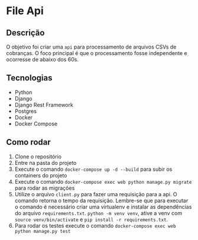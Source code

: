 # File Api

## Descrição
O objetivo foi criar uma `api` para processamento de arquivos CSVs de cobranças. O foco principal é que o processamento fosse independente e ocorresse de abaixo dos 60s.

## Tecnologias
- Python
- Django
- Django Rest Framework
- Postgres
- Docker
- Docker Compose

## Como rodar
1. Clone o repositório
2. Entre na pasta do projeto
3. Execute o comando `docker-compose up -d --build` para subir os containers do projeto
4. Execute o comando `docker-compose exec web python manage.py migrate` para rodar as migrações
5. Utilize o arquivo `client.py` para fazer uma requisição para a api. O comando retorna o tempo da requisição.
Lembre-se que para executar o comando é necessário criar uma virtualenv e instalar as dependências do arquivo `requirements.txt`. `python -m venv venv`, ative a venv com `source venv/bin/activate` e `pip install -r requirements.txt`.
6. Para rodar os testes execute o comando `docker-compose exec web python manage.py test`